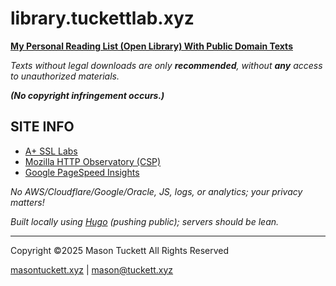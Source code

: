 # library.tuckettlab.xyz

**[My Personal Reading List (Open Library) With Public Domain Texts](https://library.tuckettlab.xyz)**

*Texts without legal downloads are only **recommended**, without **any** access to unauthorized materials.*

__*(No copyright infringement occurs.)*__

## SITE INFO

 - [A+ SSL Labs](https://www.ssllabs.com/ssltest/analyze.html?d=library.tuckettlab.xyz&latest)
 - [Mozilla HTTP Observatory (CSP)](https://developer.mozilla.org/en-US/observatory/analyze?host=library.tuckettlab.xyz)
 - [Google PageSpeed Insights](https://pagespeed.web.dev/analysis/https-library-tuckettlab-xyz/oehar7dmr2?form_factor=mobile)

*No AWS/Cloudflare/Google/Oracle, JS, logs, or analytics; your privacy matters!*

*Built locally using [Hugo](https://gohugo.io/) (pushing public); servers should be lean.*

----------------------------------------------------------------
Copyright ©2025 Mason Tuckett All Rights Reserved

[masontuckett.xyz](https://masontuckett.xyz) | mason@tuckett.xyz
